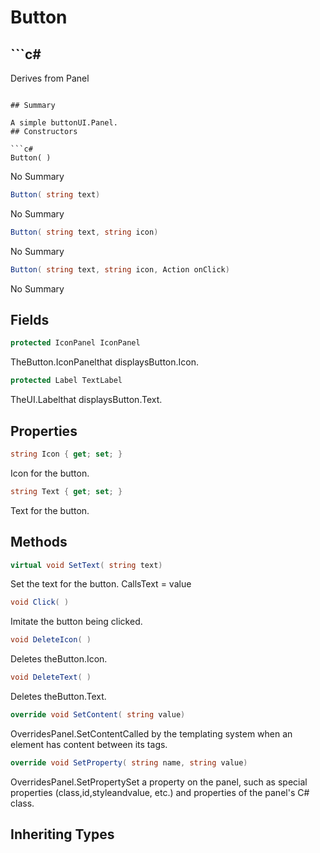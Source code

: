 # Button

## ```c#
Derives from Panel
```

## Summary

A simple buttonUI.Panel.
## Constructors

```c#
Button( ) 
```
No Summary
```c#
Button( string text) 
```
No Summary
```c#
Button( string text, string icon) 
```
No Summary
```c#
Button( string text, string icon, Action onClick) 
```
No Summary
## Fields

```c#
protected IconPanel IconPanel
```
TheButton.IconPanelthat displaysButton.Icon.
```c#
protected Label TextLabel
```
TheUI.Labelthat displaysButton.Text.
## Properties

```c#
string Icon { get; set; } 
```
Icon for the button.
```c#
string Text { get; set; } 
```
Text for the button.
## Methods

```c#
virtual void SetText( string text) 
```
Set the text for the button. CallsText = value
```c#
void Click( ) 
```
Imitate the button being clicked.
```c#
void DeleteIcon( ) 
```
Deletes theButton.Icon.
```c#
void DeleteText( ) 
```
Deletes theButton.Text.
```c#
override void SetContent( string value) 
```
OverridesPanel.SetContentCalled by the templating system when an element has content between its tags.
```c#
override void SetProperty( string name, string value) 
```
OverridesPanel.SetPropertySet a property on the panel, such as special properties (class,id,styleandvalue, etc.) and properties of the panel's C# class.
## Inheriting Types

